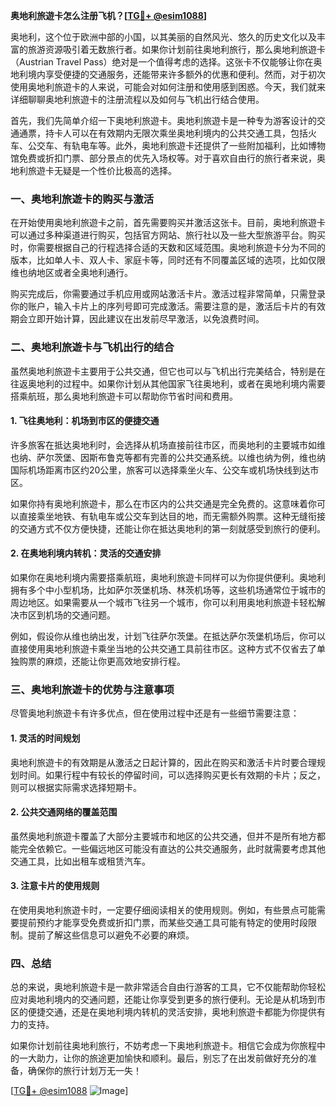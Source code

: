**奥地利旅遊卡怎么注册飞机？[[TG💪+ @esim1088](https://t.me/s/esim1088)]**

奥地利，这个位于欧洲中部的小国，以其美丽的自然风光、悠久的历史文化以及丰富的旅游资源吸引着无数旅行者。如果你计划前往奥地利旅行，那么奥地利旅遊卡（Austrian Travel Pass）绝对是一个值得考虑的选择。这张卡不仅能够让你在奥地利境内享受便捷的交通服务，还能带来许多额外的优惠和便利。然而，对于初次使用奥地利旅遊卡的人来说，可能会对如何注册和使用感到困惑。今天，我们就来详细聊聊奥地利旅遊卡的注册流程以及如何与飞机出行结合使用。

首先，我们先简单介绍一下奥地利旅遊卡。奥地利旅遊卡是一种专为游客设计的交通通票，持卡人可以在有效期内无限次乘坐奥地利境内的公共交通工具，包括火车、公交车、有轨电车等。此外，奥地利旅遊卡还提供了一些附加福利，比如博物馆免费或折扣门票、部分景点的优先入场权等。对于喜欢自由行的旅行者来说，奥地利旅遊卡无疑是一个性价比极高的选择。

### **一、奥地利旅遊卡的购买与激活**

在开始使用奥地利旅遊卡之前，首先需要购买并激活这张卡。目前，奥地利旅遊卡可以通过多种渠道进行购买，包括官方网站、旅行社以及一些大型旅游平台。购买时，你需要根据自己的行程选择合适的天数和区域范围。奥地利旅遊卡分为不同的版本，比如单人卡、双人卡、家庭卡等，同时还有不同覆盖区域的选项，比如仅限维也纳地区或者全奥地利通行。

购买完成后，你需要通过手机应用或网站激活卡片。激活过程非常简单，只需登录你的账户，输入卡片上的序列号即可完成激活。需要注意的是，激活后卡片的有效期会立即开始计算，因此建议在出发前尽早激活，以免浪费时间。

### **二、奥地利旅遊卡与飞机出行的结合**

虽然奥地利旅遊卡主要用于公共交通，但它也可以与飞机出行完美结合，特别是在往返奥地利的过程中。如果你计划从其他国家飞往奥地利，或者在奥地利境内需要搭乘航班，那么奥地利旅遊卡可以帮助你节省时间和费用。

#### **1. 飞往奥地利：机场到市区的便捷交通**

许多旅客在抵达奥地利时，会选择从机场直接前往市区，而奥地利的主要城市如维也纳、萨尔茨堡、因斯布鲁克等都有完善的公共交通系统。以维也纳为例，维也纳国际机场距离市区约20公里，旅客可以选择乘坐火车、公交车或机场快线到达市区。

如果你持有奥地利旅遊卡，那么在市区内的公共交通是完全免费的。这意味着你可以直接乘坐地铁、有轨电车或公交车到达目的地，而无需额外购票。这种无缝衔接的交通方式不仅方便快捷，还能让你在抵达奥地利的第一刻就感受到旅行的便利。

#### **2. 在奥地利境内转机：灵活的交通安排**

如果你在奥地利境内需要搭乘航班，奥地利旅遊卡同样可以为你提供便利。奥地利拥有多个中小型机场，比如萨尔茨堡机场、林茨机场等，这些机场通常位于城市的周边地区。如果需要从一个城市飞往另一个城市，你可以利用奥地利旅遊卡轻松解决市区到机场的交通问题。

例如，假设你从维也纳出发，计划飞往萨尔茨堡。在抵达萨尔茨堡机场后，你可以直接使用奥地利旅遊卡乘坐当地的公共交通工具前往市区。这种方式不仅省去了单独购票的麻烦，还能让你更高效地安排行程。

### **三、奥地利旅遊卡的优势与注意事项**

尽管奥地利旅遊卡有许多优点，但在使用过程中还是有一些细节需要注意：

#### **1. 灵活的时间规划**

奥地利旅遊卡的有效期是从激活之日起计算的，因此在购买和激活卡片时要合理规划时间。如果行程中有较长的停留时间，可以选择购买更长有效期的卡片；反之，则可以根据实际需求选择短期卡。

#### **2. 公共交通网络的覆盖范围**

虽然奥地利旅遊卡覆盖了大部分主要城市和地区的公共交通，但并不是所有地方都能完全依赖它。一些偏远地区可能没有直达的公共交通服务，此时就需要考虑其他交通工具，比如出租车或租赁汽车。

#### **3. 注意卡片的使用规则**

在使用奥地利旅遊卡时，一定要仔细阅读相关的使用规则。例如，有些景点可能需要提前预约才能享受免费或折扣门票，而某些交通工具可能有特定的使用时段限制。提前了解这些信息可以避免不必要的麻烦。

### **四、总结**

总的来说，奥地利旅遊卡是一款非常适合自由行游客的工具，它不仅能帮助你轻松应对奥地利境内的交通问题，还能让你享受到更多的旅行便利。无论是从机场到市区的便捷交通，还是在奥地利境内转机的灵活安排，奥地利旅遊卡都能为你提供有力的支持。

如果你计划前往奥地利旅行，不妨考虑一下奥地利旅遊卡。相信它会成为你旅程中的一大助力，让你的旅途更加愉快和顺利。最后，别忘了在出发前做好充分的准备，确保你的旅行计划万无一失！

[[TG💪+ @esim1088](https://t.me/s/esim1088) ![Image](https://i.postimg.cc/4NQfJmqS/Snipaste-2025-05-13-00-14-12.png)]